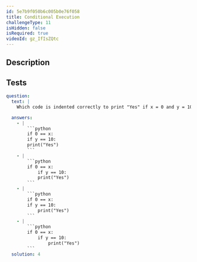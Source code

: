 ```yaml
---
id: 5e7b9f050b6c005b0e76f058
title: Conditional Execution
challengeType: 11
isHidden: false
isRequired: true
videoId: gz_IfIsZQtc
---
```


## Description
<section id='description'>

</section>

## Tests
<section id='tests'>

```yml
question:
  text: |
    Which code is indented correctly to print "Yes" if x = 0 and y = 10?

  answers:
    - |
        ```python
        if 0 == x:
        if y == 10:
        print("Yes")
        ```
    - |
        ```python
        if 0 == x:
            if y == 10:
            print("Yes")
        ```
    - |
        ```python
        if 0 == x:
        if y == 10:
            print("Yes")
        ```
    - |
        ```python
        if 0 == x:
            if y == 10:
                print("Yes")
        ```
  solution: 4
```

</section>

